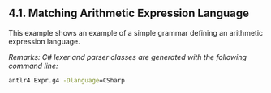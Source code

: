 ﻿## 4.1. Matching Arithmetic Expression Language

This example shows an example of a simple grammar defining an arithmetic expression language.

_Remarks: C# lexer and parser classes are generated with the following command line:_

```bat
antlr4 Expr.g4 -Dlanguage=CSharp
```
